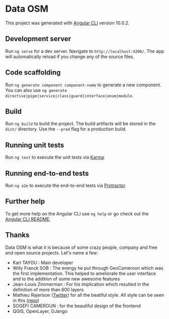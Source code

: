 # Data OSM

This project was generated with [Angular CLI](https://github.com/angular/angular-cli) version 10.0.2.

## Development server

Run `ng serve` for a dev server. Navigate to `http://localhost:4200/`. The app will automatically reload if you change any of the source files.

## Code scaffolding

Run `ng generate component component-name` to generate a new component. You can also use `ng generate directive|pipe|service|class|guard|interface|enum|module`.

## Build

Run `ng build` to build the project. The build artifacts will be stored in the `dist/` directory. Use the `--prod` flag for a production build.

## Running unit tests

Run `ng test` to execute the unit tests via [Karma](https://karma-runner.github.io).

## Running end-to-end tests

Run `ng e2e` to execute the end-to-end tests via [Protractor](http://www.protractortest.org/).

## Further help

To get more help on the Angular CLI use `ng help` or go check out the [Angular CLI README](https://github.com/angular/angular-cli/blob/master/README.md).

## Thanks

Data OSM is what it is because of some crazy people, company and free and open source projects. Let's name a few:
* Karl TAYOU : Main developer
* Willy Franck SOB : The energy he put through GeoCameroon which was the first implementation. This helped to ameliorate the user interface and to the addition of some new awesome features
* Jean-Louis Zimmerman : For his implication which resulted in the definition of more than 600 layers
* Mathieu Rajerison ([Twitter](https://twitter.com/datagistips?s=21)) for all the beatiful style. All style can be seen in this ([repo](https://github.com/data-osm/data-osm-style))
* SOGEFI CAMEROUN : for the beautiful design of the frontend 
* QGIS, OpenLayer, DJango

